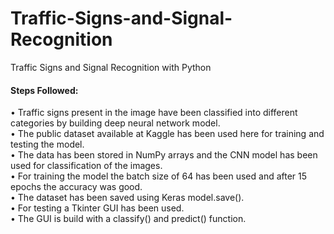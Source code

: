 # Traffic-Signs-and-Signal-Recognition
Traffic Signs and Signal Recognition with Python

<h4> <b> Steps Followed: </b> </h4>

•	Traffic signs present in the image have been classified into different categories by building deep neural network model. </br>
•	The public dataset available at Kaggle has been used here for training and testing the model. </br>
•	The data has been stored in NumPy arrays and the CNN model has been used for classification of the images. </br>
•	For training the model the batch size of 64 has been used and after 15 epochs the accuracy was good. </br>
•	The dataset has been saved using Keras model.save(). </br>
•	For testing a Tkinter GUI has been used. </br>
•	The GUI is build with a classify() and predict() function. </br>

